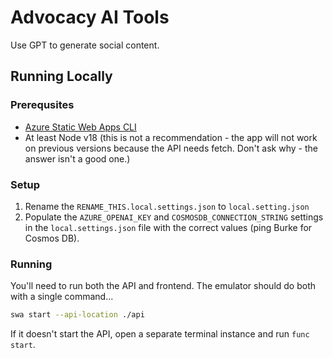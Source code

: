 # Advocacy AI Tools

Use GPT to generate social content.

## Running Locally

### Prerequsites

- [Azure Static Web Apps CLI](https://www.npmjs.com/package/@azure/static-web-apps-cli)
- At least Node v18 (this is not a recommendation - the app will not work on previous versions because the API needs fetch. Don't ask why - the answer isn't a good one.)

### Setup

1. Rename the `RENAME_THIS.local.settings.json` to `local.setting.json`
2. Populate the `AZURE_OPENAI_KEY` and `COSMOSDB_CONNECTION_STRING` settings in the `local.settings.json` file with the correct values (ping Burke for Cosmos DB).

### Running

You'll need to run both the API and frontend. The emulator should do both with a single command...

```bash
swa start --api-location ./api
```

If it doesn't start the API, open a separate terminal instance and run `func start`.
